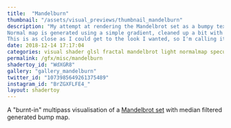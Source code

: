 ```yaml
---
title:  "Mandelburn"
thumbnail: "/assets/visual_previews/thumbnail_mandelburn"
description: "My attempt at rendering the Mandelbrot set as a bumpy texture. Multi-pass.
Normal map is generated using a simple gradient, cleaned up a bit with the help of median filtering.
This is as close as I could get to the look I wanted, so I'm calling it done!"
date: 2018-12-14 17:17:04
categories: visual shader glsl fractal mandelbrot light normalmap specular bump
permalink: /gfx/misc/mandelburn
shadertoy_id: "WdXGR8" 
gallery: "gallery_mandelburn"
twitter_id: "1073985649261375489"
instagram_id: "BrZGXFLFE4_"
layout: shadertoy
---
```

A "burnt-in" multipass visualisation of a [Mandelbrot set](https://en.wikipedia.org/wiki/Mandelbrot_set) with median filtered generated bump map.  

